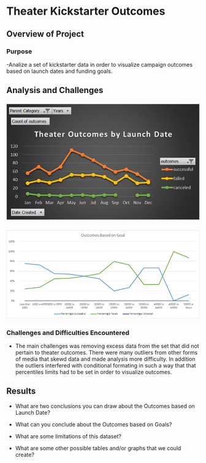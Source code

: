 # Theater Kickstarter Outcomes 

## Overview of Project

### Purpose
-Analize a set of kickstarter data in order to visualize campaign outcomes based on launch dates and funding goals. 

## Analysis and Challenges

### ![Theater Outcomes based on Launce Date](./Images/Theater_Outcomes_vs_Launch.png)

### ![Comparison of Outcomes and Goals](./Images/Outcomes_vs_Goals.png)

### Challenges and Difficulties Encountered
- The main challenges was removing excess data from the set that did not pertain to theater outcomes. There were many outliers from other forms of media that skewd data and made analysis more difficulty. In addition the outliers interfered with conditional formating in such a way that that percentiles limits had to be set in order to visualize outcomes. 
## Results

- What are two conclusions you can draw about the Outcomes based on Launch Date?

- What can you conclude about the Outcomes based on Goals?

- What are some limitations of this dataset?

- What are some other possible tables and/or graphs that we could create?
